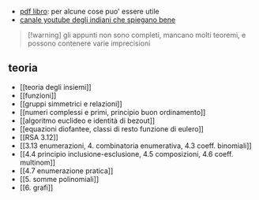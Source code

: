 * [pdf libro](https://ocw.mit.edu/courses/electrical-engineering-and-computer-science/6-042j-mathematics-for-computer-science-fall-2010/readings/MIT6_042JF10_notes.pdf): per alcune cose puo' essere utile
* [canale youtube degli indiani che spiegano bene](https://www.youtube.com/@nesoacademy)

> [!warning] gli appunti non sono completi, mancano molti teoremi, e possono contenere varie imprecisioni
## teoria 
* [[teoria degli insiemi]]
* [[funzioni]]
* [[gruppi simmetrici e relazioni]]
* [[numeri complessi e primi, principio buon ordinamento]]
* [[algoritmo euclideo e identità di bezout]]
* [[equazioni diofantee, classi di resto funzione di eulero]]
* [[RSA 3.12]]
* [[3.13 enumerazioni, 4. combinatoria enumerativa, 4.3 coeff. binomiali]]
* [[4.4 principio inclusione-esclusione, 4.5 composizioni, 4.6 coeff. multinom]]
* [[4.7 enumerazione pratica]]
* [[5. somme polinomiali]]
* [[6. grafi]]